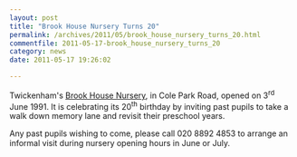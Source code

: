```yaml
---
layout: post
title: "Brook House Nursery Turns 20"
permalink: /archives/2011/05/brook_house_nursery_turns_20.html
commentfile: 2011-05-17-brook_house_nursery_turns_20
category: news
date: 2011-05-17 19:26:02

---
```


Twickenham's [Brook House Nursery](https://stmargarets.london/directory/school/201105191120), in Cole Park Road, opened on 3<sup>rd</sup> June 1991. It is celebrating its 20<sup>th</sup> birthday by inviting past pupils to take a walk down memory lane and revisit their preschool years.

Any past pupils wishing to come, please call 020 8892 4853 to arrange an informal visit during nursery opening hours in June or July.

